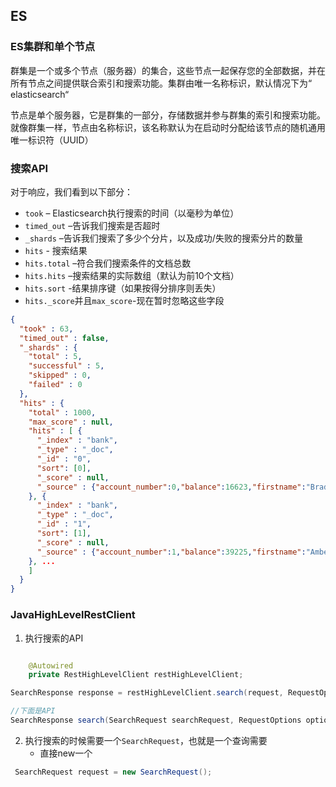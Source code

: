 ## ES

### ES集群和单个节点

群集是一个或多个节点（服务器）的集合，这些节点一起保存您的全部数据，并在所有节点之间提供联合索引和搜索功能。集群由唯一名称标识，默认情况下为“ elasticsearch“

节点是单个服务器，它是群集的一部分，存储数据并参与群集的索引和搜索功能。就像群集一样，节点由名称标识，该名称默认为在启动时分配给该节点的随机通用唯一标识符（UUID）

### 搜索API

对于响应，我们看到以下部分：

- `took` – Elasticsearch执行搜索的时间（以毫秒为单位）
- `timed_out` –告诉我们搜索是否超时
- `_shards` –告诉我们搜索了多少个分片，以及成功/失败的搜索分片的数量
- `hits` - 搜索结果
- `hits.total` –符合我们搜索条件的文档总数
- `hits.hits` –搜索结果的实际数组（默认为前10个文档）
- `hits.sort` -结果排序键（如果按得分排序则丢失）
- `hits._score`并且`max_score`-现在暂时忽略这些字段

```json
{
  "took" : 63,
  "timed_out" : false,
  "_shards" : {
    "total" : 5,
    "successful" : 5,
    "skipped" : 0,
    "failed" : 0
  },
  "hits" : {
    "total" : 1000,
    "max_score" : null,
    "hits" : [ {
      "_index" : "bank",
      "_type" : "_doc",
      "_id" : "0",
      "sort": [0],
      "_score" : null,
      "_source" : {"account_number":0,"balance":16623,"firstname":"Bradshaw","lastname":"Mckenzie","age":29,"gender":"F","address":"244 Columbus Place","employer":"Euron","email":"bradshawmckenzie@euron.com","city":"Hobucken","state":"CO"}
    }, {
      "_index" : "bank",
      "_type" : "_doc",
      "_id" : "1",
      "sort": [1],
      "_score" : null,
      "_source" : {"account_number":1,"balance":39225,"firstname":"Amber","lastname":"Duke","age":32,"gender":"M","address":"880 Holmes Lane","employer":"Pyrami","email":"amberduke@pyrami.com","city":"Brogan","state":"IL"}
    }, ...
    ]
  }
}
```

### JavaHighLevelRestClient

1. 执行搜索的API

```java

    @Autowired
    private RestHighLevelClient restHighLevelClient; 

SearchResponse response = restHighLevelClient.search(request, RequestOptions.DEFAULT);

//下面是API
SearchResponse search(SearchRequest searchRequest, RequestOptions options) 
```

2. 执行搜索的时候需要一个`SearchRequest`，也就是一个查询需要
   - 直接new一个

```java
 SearchRequest request = new SearchRequest();
```

